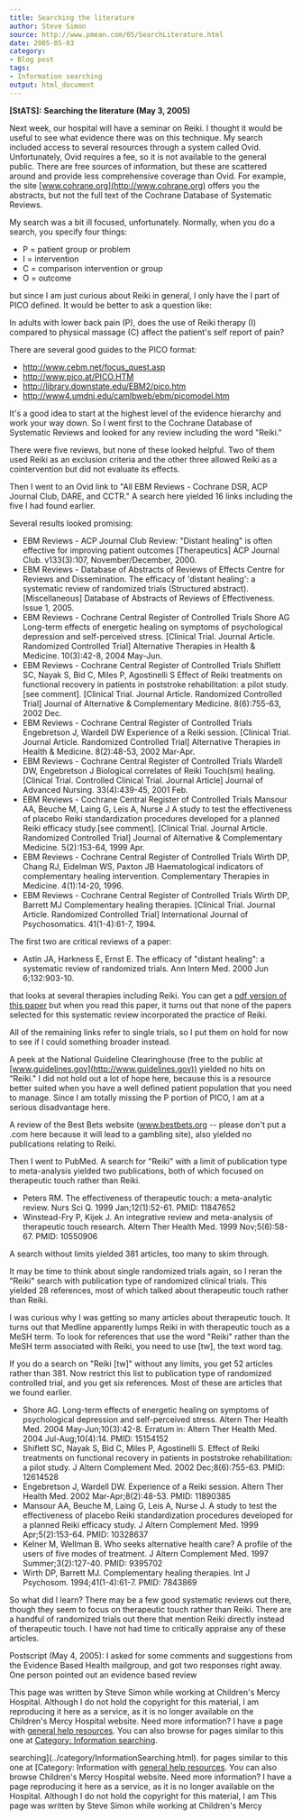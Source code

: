 ```yaml
---
title: Searching the literature
author: Steve Simon
source: http://www.pmean.com/05/SearchLiterature.html
date: 2005-05-03
category:
- Blog post
tags:
- Information searching
output: html_document
---
```

**[StATS]:** **Searching the literature (May 3,
2005)**

Next week, our hospital will have a seminar on Reiki. I thought it would
be useful to see what evidence there was on this technique. My search
included access to several resources through a system called Ovid.
Unfortunately, Ovid requires a fee, so it is not available to the
general public. There are free sources of information, but these are
scattered around and provide less comprehensive coverage than Ovid. For
example, the site [www.cohrane.org](http://www.cohrane.org) offers you
the abstracts, but not the full text of the Cochrane Database of
Systematic Reviews.

My search was a bit ill focused, unfortunately. Normally, when you do a
search, you specify four things:

-   P = patient group or problem
-   I = intervention
-   C = comparison intervention or group
-   O = outcome

but since I am just curious about Reiki in general, I only have the I
part of PICO defined. It would be better to ask a question like:

In adults with lower back pain (P), does the use of Reiki therapy (I)
compared to physical massage (C) affect the patient\'s self report of
pain?

There are several good guides to the PICO format:

-   <http://www.cebm.net/focus_quest.asp>
-   <http://www.pico.at/PICO.HTM>
-   <http://library.downstate.edu/EBM2/pico.htm>
-   <http://www4.umdnj.edu/camlbweb/ebm/picomodel.htm>

It\'s a good idea to start at the highest level of the evidence
hierarchy and work your way down. So I went first to the Cochrane
Database of Systematic Reviews and looked for any review including the
word \"Reiki.\"

There were five reviews, but none of these looked helpful. Two of them
used Reiki as an exclusion criteria and the other three allowed Reiki as
a cointervention but did not evaluate its effects.

Then I went to an Ovid link to \"All EBM Reviews - Cochrane DSR, ACP
Journal Club, DARE, and CCTR.\" A search here yielded 16 links including
the five I had found earlier.

Several results looked promising:

-   EBM Reviews - ACP Journal Club Review: \"Distant healing\" is often
    effective for improving patient outcomes \[Therapeutics\] ACP
    Journal Club. v133(3):107, November/December, 2000.
-   EBM Reviews - Database of Abstracts of Reviews of Effects Centre for
    Reviews and Dissemination. The efficacy of \'distant healing\': a
    systematic review of randomized trials (Structured abstract).
    \[Miscellaneous\] Database of Abstracts of Reviews of Effectiveness.
    Issue 1, 2005.
-   EBM Reviews - Cochrane Central Register of Controlled Trials Shore
    AG Long-term effects of energetic healing on symptoms of
    psychological depression and self-perceived stress. \[Clinical
    Trial. Journal Article. Randomized Controlled Trial\] Alternative
    Therapies in Health & Medicine. 10(3):42-8, 2004 May-Jun.
-   EBM Reviews - Cochrane Central Register of Controlled Trials
    Shiflett SC, Nayak S, Bid C, Miles P, Agostinelli S Effect of Reiki
    treatments on functional recovery in patients in poststroke
    rehabilitation: a pilot study.\[see comment\]. \[Clinical Trial.
    Journal Article. Randomized Controlled Trial\] Journal of
    Alternative & Complementary Medicine. 8(6):755-63, 2002 Dec.
-   EBM Reviews - Cochrane Central Register of Controlled Trials
    Engebretson J, Wardell DW Experience of a Reiki session. \[Clinical
    Trial. Journal Article. Randomized Controlled Trial\] Alternative
    Therapies in Health & Medicine. 8(2):48-53, 2002 Mar-Apr.
-   EBM Reviews - Cochrane Central Register of Controlled Trials Wardell
    DW, Engebretson J Biological correlates of Reiki Touch(sm) healing.
    \[Clinical Trial. Controlled Clinical Trial. Journal Article\]
    Journal of Advanced Nursing. 33(4):439-45, 2001 Feb.
-   EBM Reviews - Cochrane Central Register of Controlled Trials Mansour
    AA, Beuche M, Laing G, Leis A, Nurse J A study to test the
    effectiveness of placebo Reiki standardization procedures developed
    for a planned Reiki efficacy study.\[see comment\]. \[Clinical
    Trial. Journal Article. Randomized Controlled Trial\] Journal of
    Alternative & Complementary Medicine. 5(2):153-64, 1999 Apr.
-   EBM Reviews - Cochrane Central Register of Controlled Trials Wirth
    DP, Chang RJ, Eidelman WS, Paxton JB Haematological indicators of
    complementary healing intervention. Complementary Therapies in
    Medicine. 4(1):14-20, 1996.
-   EBM Reviews - Cochrane Central Register of Controlled Trials Wirth
    DP, Barrett MJ Complementary healing therapies. \[Clinical Trial.
    Journal Article. Randomized Controlled Trial\] International Journal
    of Psychosomatics. 41(1-4):61-7, 1994.

The first two are critical reviews of a paper:

-   Astin JA, Harkness E, Ernst E. The efficacy of \"distant healing\":
    a systematic review of randomized trials. Ann Intern Med. 2000 Jun
    6;132:903-10.

that looks at several therapies including Reiki. You can get a [pdf
version of this paper](http://www.annals.org/cgi/reprint/132/11/903.pdf)
but when you read this paper, it turns out that none of the papers
selected for this systematic review incorporated the practice of Reiki.

All of the remaining links refer to single trials, so I put them on hold
for now to see if I could something broader instead.

A peek at the National Guideline Clearinghouse (free to the public at
[www.guidelines.gov](http://www.guidelines.gov)) yielded no hits on
\"Reiki.\" I did not hold out a lot of hope here, because this is a
resource better suited when you have a well defined patient population
that you need to manage. Since I am totally missing the P portion of
PICO, I am at a serious disadvantage here.

A review of the Best Bets website (www.bestbets.org \-- please don\'t
put a .com here because it will lead to a gambling site), also yielded
no publications relating to Reiki.

Then I went to PubMed. A search for \"Reiki\" with a limit of
publication type to meta-analysis yielded two publications, both of
which focused on therapeutic touch rather than Reiki.

-   Peters RM. The effectiveness of therapeutic touch: a meta-analytic
    review. Nurs Sci Q. 1999 Jan;12(1):52-61. PMID: 11847652
-   Winstead-Fry P, Kijek J. An integrative review and meta-analysis of
    therapeutic touch research. Altern Ther Health Med. 1999
    Nov;5(6):58-67. PMID: 10550906

A search without limits yielded 381 articles, too many to skim through.

It may be time to think about single randomized trials again, so I reran
the \"Reiki\" search with publication type of randomized clinical
trials. This yielded 28 references, most of which talked about
therapeutic touch rather than Reiki.

I was curious why I was getting so many articles about therapeutic
touch. It turns out that Medline apparently lumps Reiki in with
therapeutic touch as a MeSH term. To look for references that use the
word \"Reiki\" rather than the MeSH term associated with Reiki, you need
to use \[tw\], the text word tag.

If you do a search on \"Reiki \[tw\]\" without any limits, you get 52
articles rather than 381. Now restrict this list to publication type of
randomized controlled trial, and you get six references. Most of these
are articles that we found earlier.

-   Shore AG. Long-term effects of energetic healing on symptoms of
    psychological depression and self-perceived stress. Altern Ther
    Health Med. 2004 May-Jun;10(3):42-8. Erratum in: Altern Ther Health
    Med. 2004 Jul-Aug;10(4):14. PMID: 15154152
-   Shiflett SC, Nayak S, Bid C, Miles P, Agostinelli S. Effect of Reiki
    treatments on functional recovery in patients in poststroke
    rehabilitation: a pilot study. J Altern Complement Med. 2002
    Dec;8(6):755-63. PMID: 12614528
-   Engebretson J, Wardell DW. Experience of a Reiki session. Altern
    Ther Health Med. 2002 Mar-Apr;8(2):48-53. PMID: 11890385
-   Mansour AA, Beuche M, Laing G, Leis A, Nurse J. A study to test the
    effectiveness of placebo Reiki standardization procedures developed
    for a planned Reiki efficacy study. J Altern Complement Med. 1999
    Apr;5(2):153-64. PMID: 10328637
-   Kelner M, Wellman B. Who seeks alternative health care? A profile of
    the users of five modes of treatment. J Altern Complement Med. 1997
    Summer;3(2):127-40. PMID: 9395702
-   Wirth DP, Barrett MJ. Complementary healing therapies. Int J
    Psychosom. 1994;41(1-4):61-7. PMID: 7843869

So what did I learn? There may be a few good systematic reviews out
there, though they seem to focus on therapeutic touch rather than Reiki.
There are a handful of randomized trials out there that mention Reiki
directly instead of therapeutic touch. I have not had time to critically
appraise any of these articles.

Postscript (May 4, 2005): I asked for some comments and suggestions from
the Evidence Based Health mailgroup, and got two responses right away.
One person pointed out an evidence based review

This page was written by Steve Simon while working at Children\'s Mercy
Hospital. Although I do not hold the copyright for this material, I am
reproducing it here as a service, as it is no longer available on the
Children\'s Mercy Hospital website. Need more information? I have a page
with [general help resources](../GeneralHelp.html). You can also browse
for pages similar to this one at [Category: Information
searching](../category/InformationSearching.html).
<!---More--->
searching](../category/InformationSearching.html).
for pages similar to this one at [Category: Information
with [general help resources](../GeneralHelp.html). You can also browse
Children\'s Mercy Hospital website. Need more information? I have a page
reproducing it here as a service, as it is no longer available on the
Hospital. Although I do not hold the copyright for this material, I am
This page was written by Steve Simon while working at Children\'s Mercy

<!---Do not use
**[StATS]:** **Searching the literature (May 3,
This page was written by Steve Simon while working at Children\'s Mercy
Hospital. Although I do not hold the copyright for this material, I am
reproducing it here as a service, as it is no longer available on the
Children\'s Mercy Hospital website. Need more information? I have a page
with [general help resources](../GeneralHelp.html). You can also browse
for pages similar to this one at [Category: Information
searching](../category/InformationSearching.html).
--->

